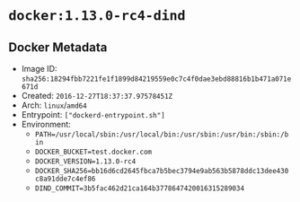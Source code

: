 # `docker:1.13.0-rc4-dind`

## Docker Metadata

- Image ID: `sha256:18294fbb7221fe1f1899d84219559e0c7c4f0dae3ebd88816b1b471a071e671d`
- Created: `2016-12-27T18:37:37.97578451Z`
- Arch: `linux`/`amd64`
- Entrypoint: `["dockerd-entrypoint.sh"]`
- Environment:
  - `PATH=/usr/local/sbin:/usr/local/bin:/usr/sbin:/usr/bin:/sbin:/bin`
  - `DOCKER_BUCKET=test.docker.com`
  - `DOCKER_VERSION=1.13.0-rc4`
  - `DOCKER_SHA256=bb16d6cd2645fbca7b5bec3794e9ab563b5878ddc13dee430c8a91dde7c4ef86`
  - `DIND_COMMIT=3b5fac462d21ca164b3778647420016315289034`
